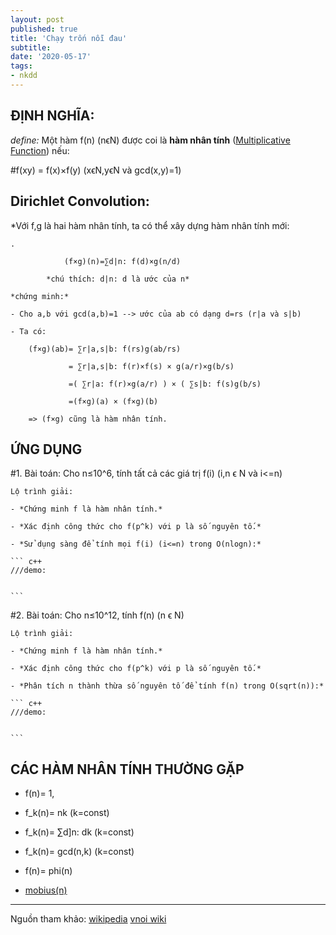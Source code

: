 ```yaml
---
layout: post
published: true
title: 'Chạy trốn nỗi đau'
subtitle:
date: '2020-05-17'
tags:
- nkdd
---
```


## ĐỊNH NGHĨA:
	
*define:* Một hàm f(n) (nϵN) được coi là **hàm nhân tính** ([Multiplicative Function](https://en.wikipedia.org/wiki/Multiplicative_function)) nếu:
	
#f(xy) = f(x)×f(y)   (xϵN,yϵN và gcd(x,y)=1)
	

## Dirichlet Convolution:

*Với f,g là hai hàm nhân tính, ta có thể xây dựng hàm nhân tính mới:
	
	
	.
	
			    (f×g)(n)=∑d|n: f(d)×g(n/d)

			*chú thích: d|n: d là ước của n*

	*chứng minh:*

	- Cho a,b với gcd(a,b)=1 --> ước của ab có dạng d=rs (r|a và s|b)

	- Ta có:

		(f×g)(ab)= ∑r|a,s|b: f(rs)g(ab/rs)
					
				 = ∑r|a,s|b: f(r)×f(s) × g(a/r)×g(b/s)
				 
				 =( ∑r|a: f(r)×g(a/r) ) × ( ∑s|b: f(s)g(b/s) 
				 
				 =(f×g)(a) × (f×g)(b)

		=> (f×g) cũng là hàm nhân tính.
	
## ỨNG DỤNG
	
#1. Bài toán: Cho n≤10^6, tính tất cả các giá trị f(i) (i,n ϵ N và i<=n)
	
	Lộ trình giải:
	
	- *Chứng minh f là hàm nhân tính.*
	
	- *Xác định công thức cho f(p^k) với p là số nguyên tố.*
	
	- *Sử dụng sàng để tính mọi f(i) (i<=n) trong O(nlogn):*
	
	``` c++
	///demo:
	
	
	```
	
#2. Bài toán: Cho n≤10^12, tính f(n) (n ϵ N)
	
	Lộ trình giải:
	
	- *Chứng minh f là hàm nhân tính.*
	
	- *Xác định công thức cho f(p^k) với p là số nguyên tố.*
	
	- *Phân tích n thành thừa số nguyên tố để tính f(n) trong O(sqrt(n)):*
	
	``` c++
	///demo:
	
	
	```
	
## CÁC HÀM NHÂN TÍNH THƯỜNG GẶP

- f(n)= 1,

- f_k(n)= nk (k=const)

- f_k(n)= ∑d]n: dk (k=const)

- f_k(n)= gcd(n,k) (k=const)

- f(n)= phi(n)

- [mobius(n)](http://vnoi.info/wiki/translate/quora/mobius-function)


-----------------------------------------------------------------------------------------------------------------------------


Nguồn tham khảo: [wikipedia](https://en.wikipedia.org/wiki/Multiplicative_function) [vnoi wiki](http://vnoi.info/wiki/algo/math/multiplicative-function) 
